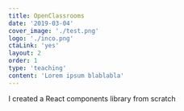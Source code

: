 ```yaml
---
title: OpenClassrooms
date: '2019-03-04'
cover_image: './test.png'
logo: './inco.png'
ctaLink: 'yes'
layout: 2
order: 1
type: 'teaching'
content: 'Lorem ipsum blablabla'
---
```


I created a React components library from scratch
